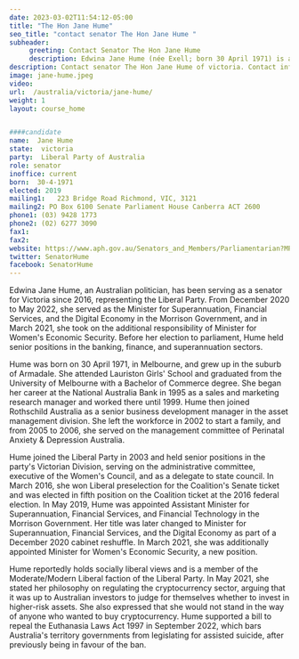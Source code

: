 ```yaml
---
date: 2023-03-02T11:54:12-05:00
title: "The Hon Jane Hume"
seo_title: "contact senator The Hon Jane Hume "
subheader:
     greeting: Contact Senator The Hon Jane Hume
     description: Edwina Jane Hume (née Exell; born 30 April 1971) is an Australian politician who has been a senator for Victoria since 2016, representing the Liberal Party. She served as the Minister for Superannuation, Financial Services and the Digital Economy in the Morrison Government from December 2020; and in March 2021 she took on the additional role of Minister for Women's Economic Security. She held both portfolios until May 2022, following the appointment of the Albanese ministry. Prior to her election to parliament she held senior positions in the banking, finance and superannuation sectors.
description: Contact senator The Hon Jane Hume of victoria. Contact information for The Hon Jane Hume includes email address, phone number, and mailing address.
image: jane-hume.jpeg
video:
url:  /australia/victoria/jane-hume/
weight: 1
layout: course_home


####candidate
name:  Jane Hume
state:	victoria
party:	Liberal Party of Australia
role: senator
inoffice: current
born:  30-4-1971
elected: 2019
mailing1:	223 Bridge Road Richmond, VIC, 3121
mailing2: PO Box 6100 Senate Parliament House Canberra ACT 2600
phone1:	(03) 9428 1773
phone2: (02) 6277 3090
fax1:
fax2:
website: https://www.aph.gov.au/Senators_and_Members/Parliamentarian?MPID=266499
twitter: SenatorHume
facebook: SenatorHume
---
```

Edwina Jane Hume, an Australian politician, has been serving as a senator for Victoria since 2016, representing the Liberal Party. From December 2020 to May 2022, she served as the Minister for Superannuation, Financial Services, and the Digital Economy in the Morrison Government, and in March 2021, she took on the additional responsibility of Minister for Women's Economic Security. Before her election to parliament, Hume held senior positions in the banking, finance, and superannuation sectors.

Hume was born on 30 April 1971, in Melbourne, and grew up in the suburb of Armadale. She attended Lauriston Girls' School and graduated from the University of Melbourne with a Bachelor of Commerce degree. She began her career at the National Australia Bank in 1995 as a sales and marketing research manager and worked there until 1999. Hume then joined Rothschild Australia as a senior business development manager in the asset management division. She left the workforce in 2002 to start a family, and from 2005 to 2006, she served on the management committee of Perinatal Anxiety & Depression Australia.

Hume joined the Liberal Party in 2003 and held senior positions in the party's Victorian Division, serving on the administrative committee, executive of the Women's Council, and as a delegate to state council. In March 2016, she won Liberal preselection for the Coalition's Senate ticket and was elected in fifth position on the Coalition ticket at the 2016 federal election. In May 2019, Hume was appointed Assistant Minister for Superannuation, Financial Services, and Financial Technology in the Morrison Government. Her title was later changed to Minister for Superannuation, Financial Services, and the Digital Economy as part of a December 2020 cabinet reshuffle. In March 2021, she was additionally appointed Minister for Women's Economic Security, a new position.

Hume reportedly holds socially liberal views and is a member of the Moderate/Modern Liberal faction of the Liberal Party. In May 2021, she stated her philosophy on regulating the cryptocurrency sector, arguing that it was up to Australian investors to judge for themselves whether to invest in higher-risk assets. She also expressed that she would not stand in the way of anyone who wanted to buy cryptocurrency. Hume supported a bill to repeal the Euthanasia Laws Act 1997 in September 2022, which bars Australia's territory governments from legislating for assisted suicide, after previously being in favour of the ban.